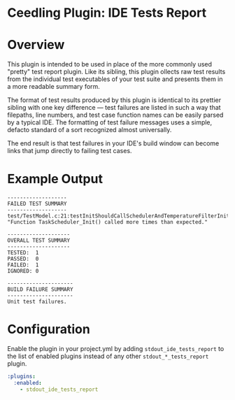 # Ceedling Plugin: IDE Tests Report

# Overview

This plugin is intended to be used in place of the more commonly used "pretty" 
test report plugin. Like its sibling, this plugin ollects raw test results from
the individual test executables of your test suite and presents them in a more 
readable summary form.

The format of test results produced by this plugin is identical to its prettier
sibling with one key difference — test failures are listed in such a way that 
filepaths, line numbers, and test case function names can be easily parsed by 
a typical IDE. The formatting of test failure messages uses a simple, defacto 
standard of a sort recognized almost universally.

The end result is that test failures in your IDE's build window can become 
links that jump directly to failing test cases.

# Example Output

```
-------------------
FAILED TEST SUMMARY
-------------------
test/TestModel.c:21:testInitShouldCallSchedulerAndTemperatureFilterInit: "Function TaskScheduler_Init() called more times than expected."

--------------------
OVERALL TEST SUMMARY
--------------------
TESTED:  1
PASSED:  0
FAILED:  1
IGNORED: 0

---------------------
BUILD FAILURE SUMMARY
---------------------
Unit test failures.
```

# Configuration

Enable the plugin in your project.yml by adding `stdout_ide_tests_report` to 
the list of enabled plugins instead of any other `stdout_*_tests_report` 
plugin.

``` YAML
:plugins:
  :enabled:
    - stdout_ide_tests_report
```
